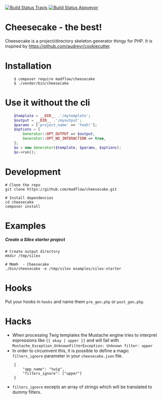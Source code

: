 [![Build Status Travis](https://travis-ci.org/madflow/cheesecake.png?branch=master)](https://travis-ci.org/madflow/cheesecake) [![Build Status Appveyor](https://ci.appveyor.com/api/projects/status/07ik73aibio5w4p7?svg=true)](https://ci.appveyor.com/project/madflow/cheesecake)

#  Cheesecake - the best!

Cheesecake is a project/directory skeleton generator thingy for PHP. It is inspired by
https://github.com/audreyr/cookiecutter.

# Installation

```
    $ composer require madflow/cheesecake
    $ ./vendor/bin/cheesecake
```

# Use it without the cli

```php
    $template = __DIR__ .'/mytemplate';
    $output = __DIR__ .'/myoutput';
    $params = ['project_name' => 'Yeah!'];
    $options = [
        Generator::OPT_OUTPUT => $output,
        Generator::OPT_NO_INTERACTION => true,
    ];
    $o = new Generator($template, $params, $options);
    $o->run();
```

# Development

```
# Clone the repo
git clone https://github.com/madflow/cheesecake.git

# Install dependencies
cd cheesecake
composer install
```

# Examples

##### Create a Silex starter project
```
# Create output directory
mkdir /tmp/silex

# Mmmh  - Cheesecake
./bin/cheesecake -o /tmp/silex examples/silex-starter
```

# Hooks

Put your hooks in ```hooks``` and name them ```pre_gen.php``` or ```post_gen.php```.

# Hacks

+ When processing Twig templates the Mustache engine tries to interpret expressions like ```{{ okay | upper }}``` and will fail with ```Mustache_Exception_UnknownFilterException: Unknown filter: upper```
+  In order to circumvent this, it is possible to define a magic ```filters_ignore``` parameter in your ```cheesecake.json``` file.

```
    {
        "app_name": "twig",
        "filters_ignore": ["upper"]
    }
```
+ ```filters_ignore``` excepts an array of strings which will be translated to dummy filters.
